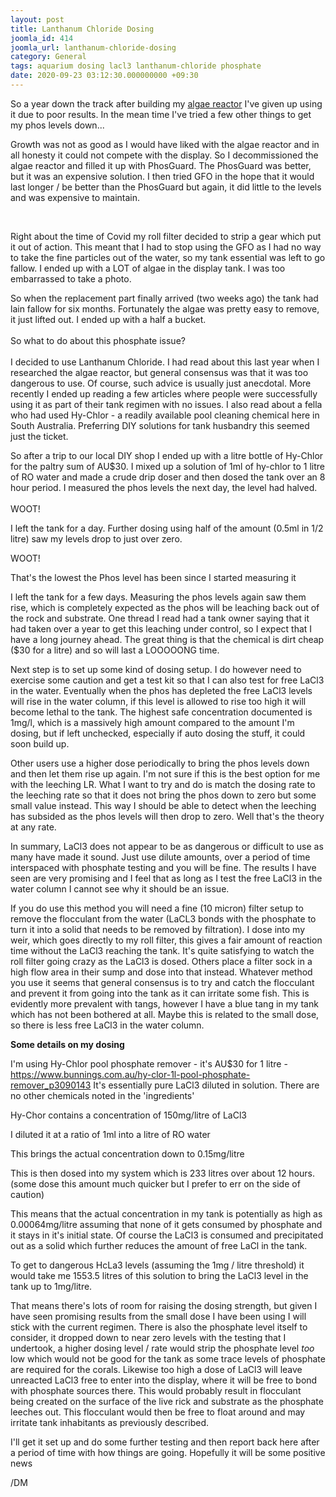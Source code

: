 ```yaml
---
layout: post
title: Lanthanum Chloride Dosing
joomla_id: 414
joomla_url: lanthanum-chloride-dosing
category: General
tags: aquarium dosing lacl3 lanthanum-chloride phosphate
date: 2020-09-23 03:12:30.000000000 +09:30
---
```

<div class="ebd-block  " data-type="text" ><p>So a year down the track after building my <a href="https://deeemm.com/index.php/entry/general/diy-cheato-reactor" title="" class="">algae reactor</a> I've given up using it due to poor results. In the mean time I've tried a few other things to get my phos levels down...</p></div><div class="ebd-block  " data-type="readmore" ></div><div class="ebd-block  " data-type="text" ><p><span>Growth was not as good as I would have liked with the algae reactor&nbsp;and in all honesty it could not compete with the display. So I decommissioned the algae reactor and filled it up with PhosGuard. The&nbsp;PhosGuard was better, but it was an expensive solution. I then tried GFO in the hope that it would last longer / be better than the PhosGuard&nbsp;but again, it did little to the levels and was expensive to maintain.</span></p>		<p><br></p><p>Right about the time of Covid my roll filter decided to strip a gear which put it out of action. This meant that I had to stop using the GFO&nbsp;as I had no way to take the fine particles out of the water, so my tank essential was left to go fallow. I ended up with a LOT of algae in the display tank. I was too embarrassed to take a photo.&nbsp;</p><p>So when the replacement part finally arrived (two weeks ago) the tank had lain fallow for six months. Fortunately the algae was pretty easy to remove, it just lifted out. I ended up with a half a bucket.<br><br>So what to do about this phosphate issue?<br><br>I decided to use Lanthanum Chloride. I had read about this last year when I researched the algae reactor, but general consensus was that it was too dangerous to use. Of course, such advice is usually just anecdotal. More recently I ended up reading a few articles where people were successfully using it as part of their tank regimen with no issues. I also read about a fella who had used Hy-Chlor - a readily available pool cleaning chemical here in South Australia. Preferring DIY solutions for tank husbandry this seemed just the ticket.</p><p>So after a trip to our local DIY shop I ended up with a litre bottle of Hy-Chlor for the paltry sum of AU$30.&nbsp;I mixed up a solution of 1ml of hy-chlor to 1 litre of RO water and made a crude drip doser and then dosed the tank over an 8 hour period. I measured the phos levels the next day, the level had halved.&nbsp;<br><br>WOOT!</p><p>I left the tank for a day.&nbsp;Further dosing using half of the amount (0.5ml in 1/2 litre) saw my levels drop to just over zero.</p><p>WOOT!</p><p>That's the lowest the Phos level has been since I started measuring it</p><p>I&nbsp;left the tank for a few days. Measuring the phos levels again saw them rise, which is completely expected as the phos will be leaching back out of the rock and substrate. One thread I read had a tank owner saying that it had taken over a year to get this leaching under control, so I expect that I have a long journey ahead. The great thing is that the chemical is dirt&nbsp;cheap ($30 for a litre) and so will last a LOOOOONG time.&nbsp;</p><p>Next step is to set up some kind of dosing setup.&nbsp;I do however need to exercise some caution and get a test kit so that I can also test for free&nbsp;LaCl3 in the water. Eventually when the phos has depleted the free&nbsp;LaCl3 levels will rise in the water column, if this level is allowed to rise&nbsp;too high it will become lethal to the tank. The highest safe&nbsp;concentration documented is 1mg/l, which is a massively high amount compared to the amount I'm dosing, but if left unchecked, especially if auto dosing the stuff, it could soon build up.</p><p>Other users use a higher dose periodically to bring the phos levels down and then let them rise up again. I'm not sure if this is the best option for me with the&nbsp;leeching LR. What I want to try and do is match the dosing rate to the leeching rate so that it does not bring the phos down to zero but some small value instead. This way I should be able to detect when the leeching has subsided as the phos levels will then drop to zero. Well that's the theory at any rate.</p><p>In summary, LaCl3 does not appear to be as dangerous or&nbsp;difficult to use as many have made it sound. Just use dilute amounts, over a period of time interspaced with phosphate testing&nbsp;and you will be fine.&nbsp;The results I have seen are very promising and I feel that&nbsp;as long as I test the free LaCl3 in the water column I cannot see why it should be an issue.&nbsp;</p><p>If you do use this method you will need a fine (10 micron) filter setup to remove the flocculant from the water (LaCL3 bonds with the phosphate to turn it into a solid that needs to be removed by filtration). I dose into my weir, which goes directly to my roll filter, this gives a fair amount of reaction time without the LaCl3 reaching the tank. It's quite satisfying to watch the roll filter going crazy as the LaCl3 is dosed. Others place a filter sock in a high flow area in their sump and dose into that instead. Whatever method you use it seems that general consensus is to try and catch the flocculant and prevent it from going into the tank as it can irritate some fish. This is evidently more prevalent with tangs, however I have a blue tang in my tank which has not been bothered at all. Maybe this is related to the small dose, so there is less free LaCl3 in the water column.</p></div><div class="ebd-block  " data-type="text" ><p><strong data-redactor-tag="strong">Some details on my dosing</strong></p><p>I'm using Hy-Chlor pool phosphate remover - it's AU$30 for 1 litre - <a href="https://www.bunnings.com.au/hy-clor-1l-pool-phosphate-remover_p3090143" title="" target="_blank" rel="noopener noreferrer">https://www.bunnings.com.au/hy-clor-1l-pool-phosphate-remover_p3090143</a> It's essentially pure LaCl3 diluted in solution. There are no other chemicals noted in the 'ingredients'</p><p>Hy-Chor contains a concentration of 150mg/litre of LaCl3</p><p>I diluted it at a ratio of 1ml into a litre of RO water</p><p>This brings the actual concentration down to 0.15mg/litre</p><p>This is then dosed into my system which is 233 litres over about 12 hours. (some dose this amount much quicker but I prefer to err on the side of caution) </p><p>This means that the actual concentration in my tank is potentially as high as 0.00064mg/litre assuming that none of it gets consumed by phosphate and it stays in it's initial state. Of course the LaCl3 is consumed and precipitated out as a solid which further reduces the amount of free LaCl in the tank.</p><p>To get to dangerous HcLa3 levels (assuming the 1mg / litre threshold) it would take me 1553.5 litres of this solution to bring the LaCl3 level in the tank up to 1mg/litre.</p><p>That means there's lots of room for raising the dosing strength, but given I have seen promising results from the small dose I have been using I will stick with the current regimen. There is also the phosphate level itself to consider, it dropped down to near zero levels with the testing that I undertook, a higher dosing level / rate would strip the phosphate level <em data-redactor-tag="em">too</em> low which would not be good for the tank as some trace levels of phosphate are required for the corals. Likewise too high a dose of LaCl3 will leave unreacted LaCl3 free to enter into the display, where it will be free to bond with phosphate sources there. This would probably result in flocculant being created on the surface of the live rick and substrate as the phosphate leeches out. This flocculant would then be free to float around and may irritate tank inhabitants as previously described.</p><p>I'll get it set up and do some further testing and then report back here after a period of time with how things are going. Hopefully it will be some positive news</p><p>/DM</p></div>
